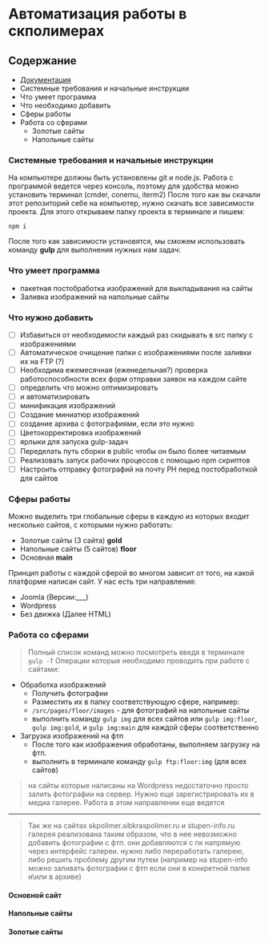 # Автоматизация работы в скполимерах

## Содержание

- [Документация](docs/documentation.md)
- Системные требования и начальные инструкции
- Что умеет программа
- Что необходимо добавить
- Сферы работы
- Работа со сферами
  - Золотые сайты
  - Напольные сайты

### Системные требования и начальные инструкции

На компьютере должны быть установлены git и node.js.
Работа с программой ведется через консоль, поэтому для удобства можно установить терминал (cmder, conemu, iterm2)
После того как вы скачали этот репозиторий себе на компьютер, нужно скачать все зависимости проекта.
Для этого открываем папку проекта в терминале и пишем:

`npm i`

После того как зависимости установятся, мы сможем использовать команду **gulp** для выполнения нужных нам задач:

### Что умеет программа

- пакетная постобработка изображений для выкладывания на сайты
- Заливка изображений на напольные сайты

### Что нужно добавить

- [ ] Избавиться от необходимости каждый раз скидывать в src папку с изображениями
- [ ] Автоматическое очищение папки с изображениями после заливки их на FTP (?)
- [ ] Необходима ежемесячная (еженедельная?) проверка работоспособности всех форм отправки заявок на каждом сайте
- [ ] определить что можно оптимизировать
- [ ] и автоматизировать
- [ ] минификация изображений
- [ ] Создание миниатюр изображений
- [ ] создание архива с фотографиями, если это нужно
- [ ] Цветокорректировка изображений
- [ ] ярлыки для запуска gulp-задач
- [ ] Переделать путь сборки в public чтобы он было более читаемым
- [ ] Реализовать запуск рабочих процессов с помощью npm скриптов
- [ ] Настроить отправку фотографий на почту РН перед постобработкой для сайтов

### Сферы работы

Можно выделить три глобальные сферы в каждую из которых входит несколько сайтов, с которыми нужно работать:

- Золотые сайты (3 сайта) **gold**
- Напольные сайты (5 сайтов) **floor**
- Основная **main**

Принцип работы с каждой сферой во многом зависит от того, на какой платформе написан сайт. У нас есть три направления:

- Joomla (Версии:___)
- Wordpress
- Без движка (Далее HTML)

<!--- Выяснить на каких версиях находятся сайты и есть ли возможность обновить --->

### Работа со сферами

> Полный список команд можно посмотреть введя в терминале `gulp -T`
Операции которые необходимо проводить при работе с сайтами:

- Обработка изображений
  - Получить фотографии
  - Разместить их в папку соответствующую сфере, например:
  - `/src/pages/floor/images` - для фотографий на напольные сайты
  - выполнить команду `gulp img` для всех сайтов или `gulp img:floor`, `gulp img:gold`, и `gulp img:main` для каждой сферы соответственно
- Загрузка изображений на фтп
  - После того как изображения обработаны, выполняем загрузку на фтп.
  - выполнить в терминале команду `gulp ftp:floor:img` (для всех сайтов)
> на сайты которые написаны на Wordpress недостаточно просто залить фотографии на сервер. Нужно еще зарегистрировать их в медиа галерее. Работа в этом направлении еще ведется
___
> Так же на сайтах skpolimer.sibkraspolimer.ru и stupen-info.ru галерея реализована таким образом, что в нее невозможно добавить фотографии с фтп. они добавляются с пк напрямую через интерфейс галереи. нужно либо переработать галерею, либо решить проблему другим путем (например на stupen-info можно заливать фотографии с фтп если они в конкретной папке и\или в архиве)

#### Основной сайт
#### Напольные сайты
#### Золотые сайты